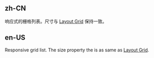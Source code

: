 ## zh-CN

响应式的栅格列表。尺寸与 [Layout Grid](/components/grid/#col) 保持一致。

## en-US

Responsive grid list. The size property the is as same as [Layout Grid](/components/grid/#col).
